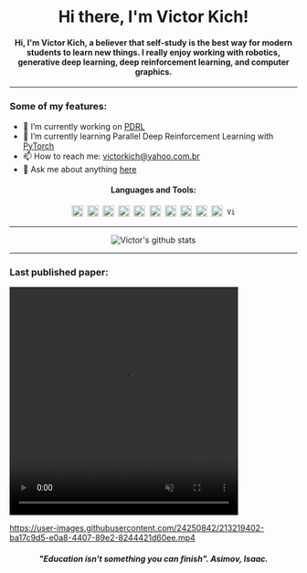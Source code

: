 <h1 align="center">Hi there, I'm Victor Kich!</h1>
<h4 align="center">Hi, I'm Victor Kich, a believer that self-study is the best way for modern students to learn new things. I really enjoy working with robotics, generative deep learning, deep reinforcement learning, and computer graphics.</h4>

<hr>

### Some of my features:

- 🔭 I’m currently working on [PDRL](https://github.com/victorkich/Parallel-Turtle-DRL)
- 🌱 I’m currently learning Parallel Deep Reinforcement Learning with [PyTorch](https://pytorch.org/)
- 📫 How to reach me: victorkich@yahoo.com.br
- 💬 Ask me about anything [here](https://github.com/victorkich/victorkich/issues)

<!-- - 👯 I’m looking to collaborate on ... -->
<!-- - 🤔 I’m looking for help with ... -->
<!-- - 😄 Pronouns: ... -->
<!-- - ⚡ Fun fact: ... -->

<h4 align="center">Languages and Tools:</h4>

<!-- <img height="20" src="imgs/tensorflow.png" alt="TensorFlow"> -->
<!-- <img height="15" src="imgs/opengl.png" alt="OpenGL"> -->

<p align="center">
<code><img height="20" src="imgs/python.png" alt="Python"> <img height="20" src="imgs/cpp.png" alt="C++"> <img height="20" src="imgs/java.png" alt="Java"> <img height="20" src="imgs/arduino.png" alt="Arduino"> <img height="20" src="imgs/pytorch.png" alt="PyTorch"> <img height="20" src="imgs/keras.png" alt="Keras"> <img height="20" src="imgs/numpy.png" alt="Numpy"> <img height="20" src="imgs/pandas.png" alt="Pandas"> <img height="20" src="imgs/pyqt5.png" alt="PyQt5"> <img height="20" src="imgs/matplotlib.png" alt="Matplotlib"> <img height="15" src="imgs/vispy.png" alt="Vispy"></code>
</p>

<hr>

<p align="center">
  <img align="center" src="https://github-readme-stats.vercel.app/api?username=victorkich&show_icons=true&include_all_commits=true&theme=algolia" alt="Victor's github stats" />
</p>

<!--p align="center">
  <img align="center" src="https://github-readme-stats.vercel.app/api/top-langs/?username=victorkich&layout=compact&theme=algolia" />
</p-->

<hr>

<h3>Last published paper:</h3>

<video width="400" height="400" playsinline autoplay muted loop src="./videos/humanoids_2022.mp4">
</video>

https://user-images.githubusercontent.com/24250842/213219402-ba17c9d5-e0a8-4407-89e2-8244421d60ee.mp4

<h5 align="center">"Education isn't something you can finish". Asimov, Isaac.</h5>
